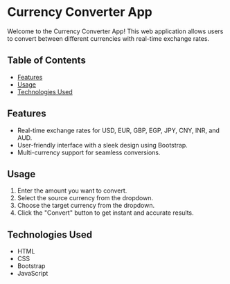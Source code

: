 # Currency Converter App

Welcome to the Currency Converter App! This web application allows users to convert between different currencies with real-time exchange rates.

## Table of Contents

- [Features](#features)
- [Usage](#usage)
- [Technologies Used](#technologies-used)

## Features

- Real-time exchange rates for USD, EUR, GBP, EGP, JPY, CNY, INR, and AUD.
- User-friendly interface with a sleek design using Bootstrap.
- Multi-currency support for seamless conversions.

## Usage

1. Enter the amount you want to convert.
2. Select the source currency from the dropdown.
3. Choose the target currency from the dropdown.
4. Click the "Convert" button to get instant and accurate results.

## Technologies Used

- HTML
- CSS
- Bootstrap
- JavaScript


